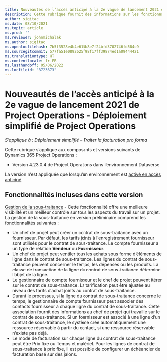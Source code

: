 ```yaml
---
title: Nouveautés de l’accès anticipé à la 2e vague de lancement 2021 de Project Operations - Déploiement simplifié de Project Operations
description: Cette rubrique fournit des informations sur les fonctionnalités disponibles dans la version en accès anticipé à la 2e vague de lancement 2021 du déploiement simplifié de Project Operations.
author: sigitac
ms.date: 08/10/2021
ms.topic: article
ms.prod: ''
ms.reviewer: johnmichalak
ms.author: sigitac
ms.openlocfilehash: 7b5f3528e4b4e615b8e7f24bfd3702746fd584c9
ms.sourcegitcommit: 577fa51e0892625f98f17ff39874ed1a09444421
ms.translationtype: HT
ms.contentlocale: fr-FR
ms.lasthandoff: 05/06/2022
ms.locfileid: "8723673"
---
```

# <a name="whats-new-2021-wave-2-early-access---project-operations-lite-deployment"></a>Nouveautés de l’accès anticipé à la 2e vague de lancement 2021 de Project Operations - Déploiement simplifié de Project Operations

_S’applique à : Déploiement simplifié – Traiter la facturation pro forma_

Cette rubrique s’applique aux composants et versions suivants de Dynamics 365 Project Operations :

  - Version 4.23.0.4 de Project Operations dans l’environnement Dataverse

La version n’est appliquée que lorsqu’un environnement est [activé en accès anticipé](/power-platform/admin/opt-in-early-access-updates#how-to-enable-early-access-updates).

## <a name="features-included-in-this-release"></a>Fonctionnalités incluses dans cette version

[Gestion de la sous-traitance](/dynamics365/project-operations/pro/subcontracting/managing-subcontracts-overview) - Cette fonctionnalité offre une meilleure visibilité et un meilleur contrôle sur tous les aspects du travail sur un projet. La gestion de la sous-traitance en version préliminaire comprend les fonctionnalités suivantes :

  - Un chef de projet peut créer un contrat de sous-traitance avec un fournisseur. Par défaut, les tarifs joints à l′enregistrement fournisseur sont utilisés pour le contrat de sous-traitance. Le compte fournisseur a un type de relation **Vendeur** ou **Fournisseur**.
  - Un chef de projet peut ventiler tous les achats sous forme d’éléments de ligne dans le contrat de sous-traitance. Les lignes du contrat de sous-traitance peuvent concerner le temps, les dépenses ou les produits. La classe de transaction de la ligne du contrat de sous-traitance détermine l’objet de la ligne.
  - Le gestionnaire de compte fournisseur et le chef de projet peuvent itérer sur le contrat de sous-traitance. La tarification peut être ajustée au niveau des tarifs d′achat joints au contrat de sous-traitance.
  - Durant le processus, si la ligne du contrat de sous-traitance concerne le temps, le gestionnaire de compte fournisseur peut associer des contacts fournisseur à chaque ligne du contrat de sous-traitance. Cette association fournit des informations au chef de projet qui travaille sur le contrat de sous-traitance. Si un fournisseur est associé à une ligne d’un contrat de sous-traitance, le système crée automatiquement une ressource réservable à partir du contact, si une ressource réservable n’existe pas déjà.
  - Le mode de facturation sur chaque ligne du contrat de sous-traitance peut être Prix fixe ou Temps et matériel. Pour les lignes de contrat de sous-traitance à prix fixe, il est possible de configurer un échéancier de facturation basé sur des jalons.
